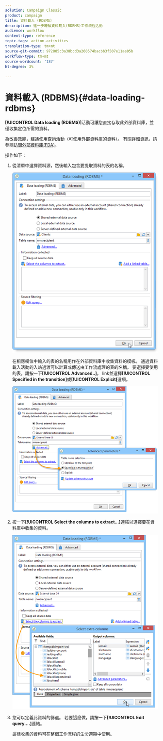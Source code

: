```yaml
---
solution: Campaign Classic
product: campaign
title: 資料載入 (RDBMS)
description: 進一步瞭解資料載入(RDBMS)工作流程活動
audience: workflow
content-type: reference
topic-tags: action-activities
translation-type: tm+mt
source-git-commit: 972885c3a38bcd3a260574bacbb3f507e11ae05b
workflow-type: tm+mt
source-wordcount: '187'
ht-degree: 3%

---
```



# 資料載入 (RDBMS){#data-loading-rdbms}

**[!UICONTROL Data loading (RDBMS)]**&#x200B;活動可讓您直接存取此外部資料庫，並僅收集定位所需的資料。

為改善效能，建議使用查詢活動（可使用外部資料庫的資料）。 有關詳細資訊，請參閱[訪問外部資料庫(FDA)](../../workflow/using/accessing-an-external-database--fda-.md)。

操作如下：

1. 從清單中選擇資料源，然後輸入包含要提取資料的表的名稱。

   ![](assets/s_advuser_wf_sgbd_sample_1.png)

   在相應欄位中輸入的表的名稱用作在外部資料庫中收集資料的模板。 通過資料載入活動的入站過渡可以計算或傳送由工作流處理的表的名稱。 要選擇要使用的表，請按一下&#x200B;**[!UICONTROL Advanced..]**。 link並選擇&#x200B;**[!UICONTROL Specified in the transition]**&#x200B;或&#x200B;**[!UICONTROL Explicit]**&#x200B;選項。

   ![](assets/s_advuser_wf_sgbd_sample_5.png)

1. 按一下&#x200B;**[!UICONTROL Select the columns to extract...]**&#x200B;連結以選擇要在資料庫中收集的資料。

   ![](assets/s_advuser_wf_sgbd_sample_2.png)

1. 您可以定義此資料的篩選。 若要這麼做，請按一下&#x200B;**[!UICONTROL Edit query....]**&#x200B;連結。

   這樣收集的資料可在整個工作流程的生命週期中使用。

